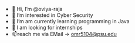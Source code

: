 - 👋 Hi, I’m @oviya-raja
- 👀 I’m interested in Cyber Security
- 🌱 I’m am currently learning programming in Java
- 💞️ I am looking for internships
- 📫reach me via EMail -> omr5104@psu.edu

<!---
oviya-raja/oviya-raja is a ✨ special ✨ repository because its `README.md` (this file) appears on your GitHub profile.
You can click the Preview link to take a look at your changes.
--->
